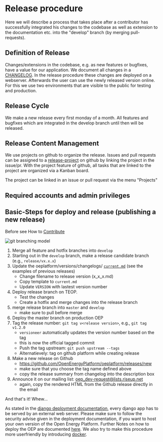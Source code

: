 # Release procedure

Here we will describe a process that takes place after a contributor has successfully integrated
his changes to the codebase as well as extension to the documentation etc. into the "develop" branch
(by merging pull-requests).

## Definition of Release

Changes/extensions in the codebase, e.g. as new features or bugfixes, have a value for our
application. We document all changes in a [CHANGELOG](https://github.com/OpenEnergyPlatform/oeplatform/blob/develop/versions/changelogs/current.md). In the release procedure these changes are deployed on a webserver. Afterwards
the user can use the newly released version online. For this we use two environments that are
visible to the public for testing and production.

## Release Cycle

We make a new release every first monday of a month. All features and bugfixes which are integrated
in the develop branch until then will
be released.

## Release Content Management

We use projects on github to organize the release. Issues and pull requests can be assigned to a
[release-project](https://github.com/OpenEnergyPlatform/oeplatform/projects) on github by linking
the project in the issue/pr. With the project feature of github, all tasks that are linked to
the project are organized via a Kanban board.

The project can be linked in an issue or pull request via the menu "Projects"

## Required accounts and admin privileges

## Basic-Steps for deploy and release (publishing a new release)

Before see How to [Contribute](https://github.com/OpenEnergyPlatform/oeplatform/blob/develop/CONTRIBUTING.md)

![git branching model](https://nvie.com/img/git-model@2x.png)

1. Merge all feature and hotfix branches into `develop`
1. Starting out in the `develop` branch, make a release candidate branch (e.g., `release/vx.x.x`)
1. Update the oeplatform/versions/changelogs/ [`current.md`](https://github.com/OpenEnergyPlatform/oeplatform/blob/develop/versions/changelogs/current.md) (see the examples of previous releases)
   - Change filename to release version (x_x_x.md)
   - Copy template to `current.md`
   - Update `VERSION` with lastest version number
1. Deploy release branch on TEOP.
   - Test the changes
   - Create a hotfix and merge changes into the release branch
1. merge release branch into `master` and `develop`
   - make sure to pull before merge
1. Deploy the master branch on production OEP
1. Tag the release number: `git tag v<release version>`, e.g., `git tag v1.2.0`
   - `versioneer` automatically updates the version number based on the tag
   - this is now the official tagged commit
   - Push the tag upstream: `git push upstream --tags`
   - Alternatievely: tag on github platform while creating release
1. Make a new release on Github
   - https://github.com/OpenEnergyPlatform/oeplatform/releases/new
   - make sure that you choose the tag name defined above
   - copy the release summary from changelog into the description box
1. Announce it on our mailing list: oep_dev-request@lists.riseup.net
   - again, copy the rendered HTML from the Github release directly in the email

And that's it! Whew...

As stated in the [django deployment documentation](https://docs.djangoproject.com/en/3.0/howto/deployment/), every django app has to be served by an external web server. Please make sure to follow the security advise given in the deployment documentation, if you want to host your own version of the Open Energy Platform. Further Notes on how to deploy the OEP are documented [here](https://github.com/OpenEnergyPlatform/oeplatform-deploy).
We also try to make this procedure more userfriendly by introducing [docker](https://www.docker.com/).
